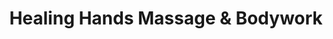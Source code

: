 ---
title: "Healing Hands Massage & Bodywork"
url: /portland/healing-hands-massage-and-bodywork/
shop: massage
---
